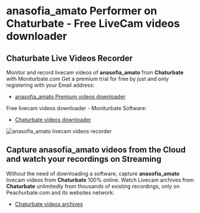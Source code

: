 # anasofia_amato Performer on Chaturbate - Free LiveCam videos downloader

## Chaturbate Live Videos Recorder

Monitor and record livecam videos of **anasofia_amato** from **Chaturbate** with Moniturbate.com
Get a premium trial for free by just and only registering with your Email address:
* [anasofia_amato Premium videos downloader](https://moniturbate.com/request-demo-licence-key.html)

Free livecam videos downloader - Moniturbate Software:
* [Chaturbate videos downloader](https://moniturbate.com/moniturbate-download-software.html)

![anasofia_amato livecam videos recorder](https://peachurnet.com/templates/moniturbate-software.png)


## Capture anasofia_amato videos from the Cloud and watch your recordings on Streaming

Without the need of downloading a software, capture **anasofia_amato** livecam videos from **Chaturbate** 100% online.
Watch Livecam archives from **Chaturbate** unlimitedly from thousands of existing recordings, only on Peachurbate.com and its websites network:
* [Chaturbate videos archives](https://peachurnet.com/)